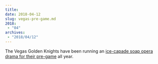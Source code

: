 ```yaml
---
title: 
date: 2018-04-12
slug: vegas-pre-game.md
2018:
 - "04"
archives:
 - "2018/04/12"
---
```

The Vegas Golden Knights have been running an [ice-capade soap opera drama for their pre-game][1] all year.

[1]: https://deadspin.com/this-is-what-playoff-hockey-in-vegas-looks-like-1825196421
